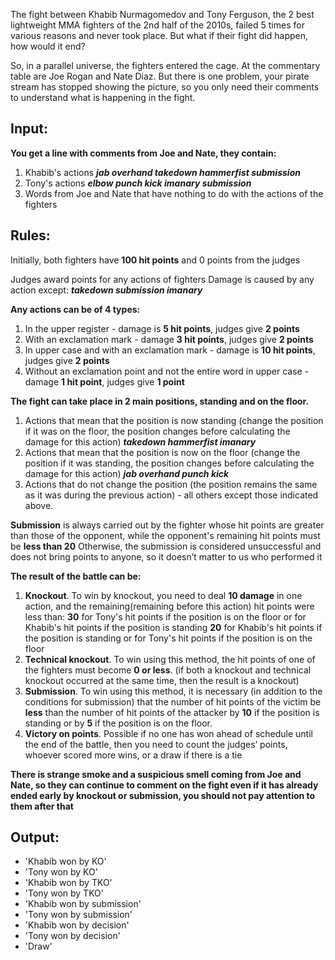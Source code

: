The fight between Khabib Nurmagomedov and Tony Ferguson, the 2 best lightweight MMA fighters of the 2nd half of the 2010s, failed 5 times for various reasons and never took place. But what if their fight did happen, how would it end?

So, in a parallel universe, the fighters entered the cage. At the commentary table are Joe Rogan and Nate Diaz. But there is one problem, your pirate stream has stopped showing the picture, so you only need their comments to understand what is happening in the fight.


Input:
-

__You get a line with comments from Joe and Nate, they contain:__
1. Khabib's actions
___jab overhand takedown hammerfist submission___
2. Tony's actions
___elbow punch kick imanary submission___
3. Words from Joe and Nate that have nothing to do with the actions of the fighters

Rules:
-

Initially, both fighters have __100 hit points__ and 0 points from the judges

Judges award points for any actions of fighters
Damage is caused by any action except:
___takedown submission imanary___

__Any actions can be of 4 types:__
1. In the upper register - damage is __5 hit points__, judges give __2 points__
2. With an exclamation mark - damage __3 hit points__, judges give __2 points__
3. In upper case and with an exclamation mark - damage is __10 hit points__, judges give __2 points__
4. Without an exclamation point and not the entire word in upper case - damage __1 hit point__, judges give __1 point__

__The fight can take place in 2 main positions, standing and on the floor.__
1. Actions that mean that the position is now standing (change the position if it was on the floor, the position changes before calculating the damage for this action)
___takedown hammerfist imanary___
2. Actions that mean that the position is now on the floor (change the position if it was standing, the position changes before calculating the damage for this action)
___jab overhand punch kick___
3. Actions that do not change the position (the position remains the same as it was during the previous action) - all others except those indicated above.

__Submission__ is always carried out by the fighter whose hit points are greater than those of the opponent, while the opponent's remaining hit points must be __less than 20__
Otherwise, the submission is considered unsuccessful and does not bring points to anyone, so it doesn’t matter to us who performed it

__The result of the battle can be:__
1. __Knockout__. To win by knockout, you need to deal __10 damage__ in one action, and the remaining(remaining before this action) hit points were less than:
__30__ for Tony's hit points if the position is on the floor or for Khabib's hit points if the position is standing
__20__ for Khabib's hit points if the position is standing or for Tony's hit points if the position is on the floor
2. __Technical knockout__. To win using this method, the hit points of one of the fighters must become __0 or less__.
(if both a knockout and technical knockout occurred at the same time, then the result is a knockout)
3. __Submission__. To win using this method, it is necessary (in addition to the conditions for submission) that the number of hit points of the victim be __less__ than the number of hit points of the attacker by __10__ if the position is standing or by __5__ if the position is on the floor.
4. __Victory on points__. Possible if no one has won ahead of schedule until the end of the battle, then you need to count the judges’ points, whoever scored more wins, or a draw if there is a tie

__There is strange smoke and a suspicious smell coming from Joe and Nate, so they can continue to comment on the fight even if it has already ended early by knockout or submission, you should not pay attention to them after that__


Output:
-
* 'Khabib won by KO'
* 'Tony won by KO'
* 'Khabib won by TKO'
* 'Tony won by TKO'
* 'Khabib won by submission'
* 'Tony won by submission'
* 'Khabib won by decision'
* 'Tony won by decision'
* 'Draw'
